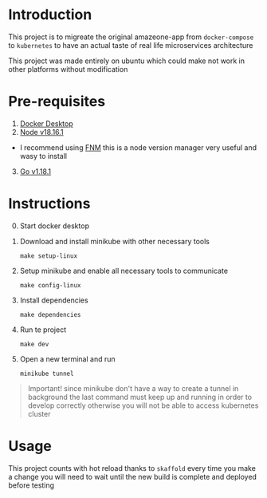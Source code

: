 # Introduction

This project is to migreate the original amazeone-app from `docker-compose` to `kubernetes` to have an actual taste of real life microservices architecture

This project was made entirely on ubuntu which could make not work in other platforms without modification

# Pre-requisites

1. [Docker Desktop](https://www.docker.com/products/docker-desktop/)
2. [Node v18.16.1](https://nodejs.org/en/blog/release/v18.16.1)

- I recommend using [FNM](https://github.com/Schniz/fnm) this is a node version manager very useful and wasy to install

3. [Go v1.18.1](https://tip.golang.org/doc/go1.18)

# Instructions

0. Start docker desktop
1. Download and install minikube with other necessary tools

   ```console
   make setup-linux
   ```

2. Setup minikube and enable all necessary tools to communicate

   ```console
   make config-linux
   ```

3. Install dependencies

   ```console
   make dependencies
   ```

4. Run te project

   ```console
   make dev
   ```

5. Open a new terminal and run

   ```console
   minikube tunnel
   ```

> Important! since minikube don't have a way to create a tunnel in background the last command must keep up and running in order to develop correctly otherwise you will not be able to access kubernetes cluster

# Usage

This project counts with hot reload thanks to `skaffold` every time you make a change you will need to wait until the new build is complete and deployed before testing
